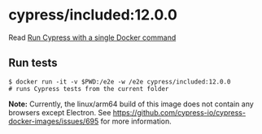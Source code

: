 <!--
WARNING: this file was autogenerated by generate-included-image.js using

    npm run add:included -- 12.0.0 cypress/browsers:node16.16.0-chrome107-ff107-edge
-->

# cypress/included:12.0.0

Read [Run Cypress with a single Docker command][blog post url]

## Run tests

```shell
$ docker run -it -v $PWD:/e2e -w /e2e cypress/included:12.0.0
# runs Cypress tests from the current folder
```

**Note:** Currently, the linux/arm64 build of this image does not contain any browsers except Electron. See https://github.com/cypress-io/cypress-docker-images/issues/695 for more information.

[blog post url]: https://www.cypress.io/blog/2019/05/02/run-cypress-with-a-single-docker-command/
